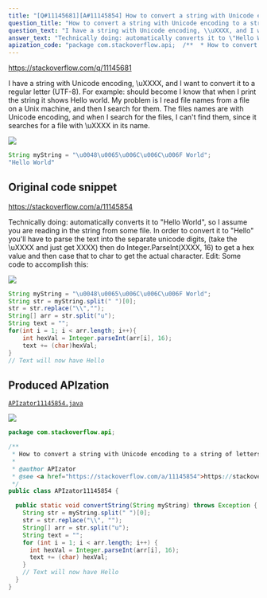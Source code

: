 ```yaml
---
title: "[Q#11145681][A#11145854] How to convert a string with Unicode encoding to a string of letters"
question_title: "How to convert a string with Unicode encoding to a string of letters"
question_text: "I have a string with Unicode encoding, \\uXXXX, and I want to convert it to a regular letter (UTF-8). For example: should become I know that when I print the string it shows Hello world. My problem is I read file names from a file on a Unix machine, and then I search for them. The files names are with Unicode encoding, and when I search for the files, I can't find them, since it searches for a file with \\uXXXX in its name."
answer_text: "Technically doing: automatically converts it to \"Hello World\", so I assume you are reading in the string from some file. In order to convert it to \"Hello\" you'll have to parse the text into the separate unicode digits, (take the \\uXXXX and just get XXXX) then do Integer.ParseInt(XXXX, 16) to get a hex value and then case that to char to get the actual character. Edit: Some code to accomplish this:"
apization_code: "package com.stackoverflow.api;  /**  * How to convert a string with Unicode encoding to a string of letters  *  * @author APIzator  * @see <a href=\"https://stackoverflow.com/a/11145854\">https://stackoverflow.com/a/11145854</a>  */ public class APIzator11145854 {    public static void convertString(String myString) throws Exception {     String str = myString.split(\" \")[0];     str = str.replace(\"\\\\\", \"\");     String[] arr = str.split(\"u\");     String text = \"\";     for (int i = 1; i < arr.length; i++) {       int hexVal = Integer.parseInt(arr[i], 16);       text += (char) hexVal;     }     // Text will now have Hello   } }"
---
```


https://stackoverflow.com/q/11145681

I have a string with Unicode encoding, \uXXXX, and I want to convert it to a regular letter (UTF-8). For example:
should become
I know that when I print the string it shows Hello world. My problem is I read file names from a file on a Unix machine, and then I search for them. The files names are with Unicode encoding, and when I search for the files, I can&#x27;t find them, since it searches for a file with \uXXXX in its name.


<div class="code-logo"><img src="/stackoverflow.png" /></div>

```java
String myString = "\u0048\u0065\u006C\u006C\u006F World";
"Hello World"
```


## Original code snippet

https://stackoverflow.com/a/11145854

Technically doing:
automatically converts it to &quot;Hello World&quot;, so I assume you are reading in the string from some file. In order to convert it to &quot;Hello&quot; you&#x27;ll have to parse the text into the separate unicode digits, (take the \uXXXX and just get XXXX) then do Integer.ParseInt(XXXX, 16) to get a hex value and then case that to char to get the actual character.
Edit: Some code to accomplish this:

<div class="code-logo"><img src="/stackoverflow.png" /></div>

```java
String myString = "\u0048\u0065\u006C\u006C\u006F World";
String str = myString.split(" ")[0];
str = str.replace("\\","");
String[] arr = str.split("u");
String text = "";
for(int i = 1; i < arr.length; i++){
    int hexVal = Integer.parseInt(arr[i], 16);
    text += (char)hexVal;
}
// Text will now have Hello
```

## Produced APIzation

[`APIzator11145854.java`](https://github.com/pasqualesalza/apization-temp/raw/main/data/search/APIzator11145854.java)

<div class="code-logo"><img src="/apizator.png" /></div>

```java
package com.stackoverflow.api;

/**
 * How to convert a string with Unicode encoding to a string of letters
 *
 * @author APIzator
 * @see <a href="https://stackoverflow.com/a/11145854">https://stackoverflow.com/a/11145854</a>
 */
public class APIzator11145854 {

  public static void convertString(String myString) throws Exception {
    String str = myString.split(" ")[0];
    str = str.replace("\\", "");
    String[] arr = str.split("u");
    String text = "";
    for (int i = 1; i < arr.length; i++) {
      int hexVal = Integer.parseInt(arr[i], 16);
      text += (char) hexVal;
    }
    // Text will now have Hello
  }
}

```